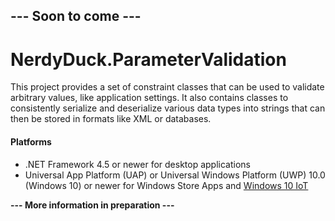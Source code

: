 ## --- Soon to come ---
# NerdyDuck.ParameterValidation

This project provides a set of constraint classes that can be used to validate arbitrary values, like application settings. It also contains classes to consistently serialize and deserialize various data types into strings that can then be stored in formats like XML or databases.

#### Platforms
- .NET Framework 4.5 or newer for desktop applications
- Universal App Platform (UAP) or Universal Windows Platform (UWP) 10.0 (Windows 10) or newer for Windows Store Apps and [Windows 10 IoT](https://dev.windows.com/en-us/iot)

**--- More information in preparation ---**